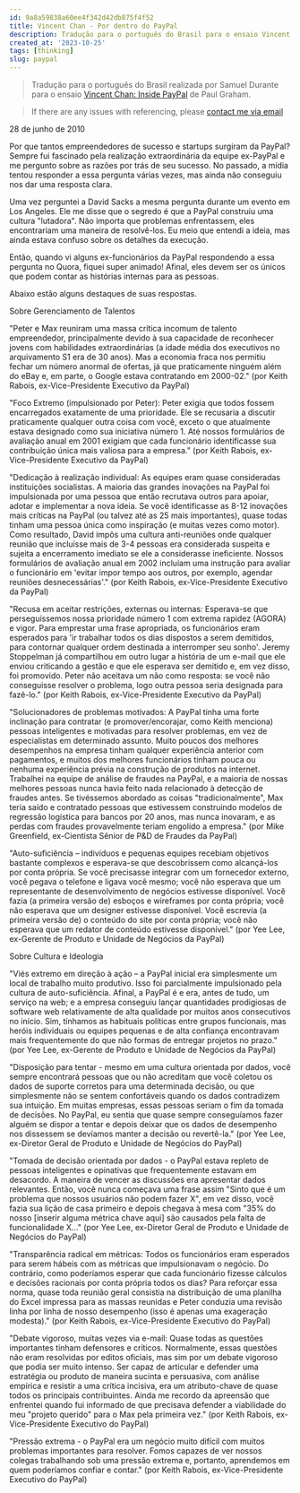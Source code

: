 ```yaml
---
id: 9a8a59838a60ee4f342d42db875f4f52
title: Vincent Chan - Por dentro do PayPal
description: Tradução para o português do Brasil para o ensaio Vincent Chan - Inside PayPal de Paul Graham.
created_at: '2023-10-25'
tags: [thinking]
slug: paypal
---
```


> Tradução para o português do Brasil realizada por Samuel Durante para o ensaio [Vincent Chan: Inside PayPal](http://www.paulgraham.com/paypal.html) de Paul Graham.

> If there are any issues with referencing, please [contact me via email](mailto:samueldurante.h@gmail.com)

28 de junho de 2010

Por que tantos empreendedores de sucesso e startups surgiram da PayPal? Sempre fui fascinado pela realização extraordinária da equipe ex-PayPal e me pergunto sobre as razões por trás de seu sucesso. No passado, a mídia tentou responder a essa pergunta várias vezes, mas ainda não conseguiu nos dar uma resposta clara.

Uma vez perguntei a David Sacks a mesma pergunta durante um evento em Los Angeles. Ele me disse que o segredo é que a PayPal construiu uma cultura "lutadora". Não importa que problemas enfrentassem, eles encontrariam uma maneira de resolvê-los. Eu meio que entendi a ideia, mas ainda estava confuso sobre os detalhes da execução.

Então, quando vi alguns ex-funcionários da PayPal respondendo a essa pergunta no Quora, fiquei super animado! Afinal, eles devem ser os únicos que podem contar as histórias internas para as pessoas.

Abaixo estão alguns destaques de suas respostas.

Sobre Gerenciamento de Talentos

"Peter e Max reuniram uma massa crítica incomum de talento empreendedor, principalmente devido à sua capacidade de reconhecer jovens com habilidades extraordinárias (a idade média dos executivos no arquivamento S1 era de 30 anos). Mas a economia fraca nos permitiu fechar um número anormal de ofertas, já que praticamente ninguém além do eBay e, em parte, o Google estava contratando em 2000-02." (por Keith Rabois, ex-Vice-Presidente Executivo da PayPal)

"Foco Extremo (impulsionado por Peter): Peter exigia que todos fossem encarregados exatamente de uma prioridade. Ele se recusaria a discutir praticamente qualquer outra coisa com você, exceto o que atualmente estava designado como sua iniciativa número 1. Até nossos formulários de avaliação anual em 2001 exigiam que cada funcionário identificasse sua contribuição única mais valiosa para a empresa." (por Keith Rabois, ex-Vice-Presidente Executivo da PayPal)

"Dedicação à realização individual: As equipes eram quase consideradas instituições socialistas. A maioria das grandes inovações na PayPal foi impulsionada por uma pessoa que então recrutava outros para apoiar, adotar e implementar a nova ideia. Se você identificasse as 8-12 inovações mais críticas na PayPal (ou talvez até as 25 mais importantes), quase todas tinham uma pessoa única como inspiração (e muitas vezes como motor). Como resultado, David impôs uma cultura anti-reuniões onde qualquer reunião que incluísse mais de 3-4 pessoas era considerada suspeita e sujeita a encerramento imediato se ele a considerasse ineficiente. Nossos formulários de avaliação anual em 2002 incluíam uma instrução para avaliar o funcionário em 'evitar impor tempo aos outros, por exemplo, agendar reuniões desnecessárias'." (por Keith Rabois, ex-Vice-Presidente Executivo da PayPal)

"Recusa em aceitar restrições, externas ou internas: Esperava-se que perseguíssemos nossa prioridade número 1 com extrema rapidez (AGORA) e vigor. Para emprestar uma frase apropriada, os funcionários eram esperados para 'ir trabalhar todos os dias dispostos a serem demitidos, para contornar qualquer ordem destinada a interromper seu sonho'. Jeremy Stoppelman já compartilhou em outro lugar a história de um e-mail que ele enviou criticando a gestão e que ele esperava ser demitido e, em vez disso, foi promovido. Peter não aceitava um não como resposta: se você não conseguisse resolver o problema, logo outra pessoa seria designada para fazê-lo." (por Keith Rabois, ex-Vice-Presidente Executivo da PayPal)

"Solucionadores de problemas motivados: A PayPal tinha uma forte inclinação para contratar (e promover/encorajar, como Keith menciona) pessoas inteligentes e motivadas para resolver problemas, em vez de especialistas em determinado assunto. Muito poucos dos melhores desempenhos na empresa tinham qualquer experiência anterior com pagamentos, e muitos dos melhores funcionários tinham pouca ou nenhuma experiência prévia na construção de produtos na internet. Trabalhei na equipe de análise de fraudes na PayPal, e a maioria de nossas melhores pessoas nunca havia feito nada relacionado à detecção de fraudes antes. Se tivéssemos abordado as coisas "tradicionalmente", Max teria saído e contratado pessoas que estivessem construindo modelos de regressão logística para bancos por 20 anos, mas nunca inovaram, e as perdas com fraudes provavelmente teriam engolido a empresa." (por Mike Greenfield, ex-Cientista Sênior de P&D de Fraudes da PayPal)

"Auto-suficiência – indivíduos e pequenas equipes recebiam objetivos bastante complexos e esperava-se que descobrissem como alcançá-los por conta própria. Se você precisasse integrar com um fornecedor externo, você pegava o telefone e ligava você mesmo; você não esperava que um representante de desenvolvimento de negócios estivesse disponível. Você fazia (a primeira versão de) esboços e wireframes por conta própria; você não esperava que um designer estivesse disponível. Você escrevia (a primeira versão de) o conteúdo do site por conta própria; você não esperava que um redator de conteúdo estivesse disponível." (por Yee Lee, ex-Gerente de Produto e Unidade de Negócios da PayPal)

Sobre Cultura e Ideologia

"Viés extremo em direção à ação – a PayPal inicial era simplesmente um local de trabalho muito produtivo. Isso foi parcialmente impulsionado pela cultura de auto-suficiência. Afinal, a PayPal é e era, antes de tudo, um serviço na web; e a empresa conseguiu lançar quantidades prodigiosas de software web relativamente de alta qualidade por muitos anos consecutivos no início. Sim, tínhamos as habituais políticas entre grupos funcionais, mas heróis individuais ou equipes pequenas e de alta confiança encontravam mais frequentemente do que não formas de entregar projetos no prazo." (por Yee Lee, ex-Gerente de Produto e Unidade de Negócios da PayPal)

"Disposição para tentar - mesmo em uma cultura orientada por dados, você sempre encontrará pessoas que ou não acreditam que você coletou os dados de suporte corretos para uma determinada decisão, ou que simplesmente não se sentem confortáveis quando os dados contradizem sua intuição. Em muitas empresas, essas pessoas seriam o fim da tomada de decisões. No PayPal, eu sentia que quase sempre conseguíamos fazer alguém se dispor a tentar e depois deixar que os dados de desempenho nos dissessem se devíamos manter a decisão ou revertê-la." (por Yee Lee, ex-Diretor Geral de Produto e Unidade de Negócios do PayPal)

"Tomada de decisão orientada por dados - o PayPal estava repleto de pessoas inteligentes e opinativas que frequentemente estavam em desacordo. A maneira de vencer as discussões era apresentar dados relevantes. Então, você nunca começava uma frase assim "Sinto que é um problema que nossos usuários não podem fazer X", em vez disso, você fazia sua lição de casa primeiro e depois chegava à mesa com "35% do nosso [inserir alguma métrica chave aqui] são causados pela falta de funcionalidade X..." (por Yee Lee, ex-Diretor Geral de Produto e Unidade de Negócios do PayPal)

"Transparência radical em métricas: Todos os funcionários eram esperados para serem hábeis com as métricas que impulsionavam o negócio. Do contrário, como poderíamos esperar que cada funcionário fizesse cálculos e decisões racionais por conta própria todos os dias? Para reforçar essa norma, quase toda reunião geral consistia na distribuição de uma planilha do Excel impressa para as massas reunidas e Peter conduzia uma revisão linha por linha de nosso desempenho (isso é apenas uma exageração modesta)." (por Keith Rabois, ex-Vice-Presidente Executivo do PayPal)

"Debate vigoroso, muitas vezes via e-mail: Quase todas as questões importantes tinham defensores e críticos. Normalmente, essas questões não eram resolvidas por editos oficiais, mas sim por um debate vigoroso que podia ser muito intenso. Ser capaz de articular e defender uma estratégia ou produto de maneira sucinta e persuasiva, com análise empírica e resistir a uma crítica incisiva, era um atributo-chave de quase todos os principais contribuintes. Ainda me recordo da apreensão que enfrentei quando fui informado de que precisava defender a viabilidade do meu "projeto querido" para o Max pela primeira vez." (por Keith Rabois, ex-Vice-Presidente Executivo do PayPal)

"Pressão extrema - o PayPal era um negócio muito difícil com muitos problemas importantes para resolver. Fomos capazes de ver nossos colegas trabalhando sob uma pressão extrema e, portanto, aprendemos em quem poderíamos confiar e contar." (por Keith Rabois, ex-Vice-Presidente Executivo do PayPal)
